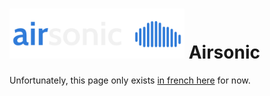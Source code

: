 # <img src="/images/airsonic_logo.png" height="80px" alt="airsonic's logo"> Airsonic

Unfortunately, this page only exists [in french here](app_airsonic_fr) for now.
